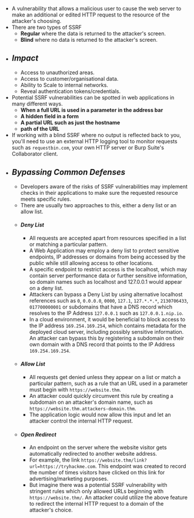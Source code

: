 - A vulnerability that allows a malicious user to cause the web server to make an additional or edited HTTP request to the resource of the attacker's choosing.
- There are two types of SSRF
	- **Regular** where the data is returned to the attacker's screen.
	- **Blind** where no data is returned to the attacker's screen.
- ## *Impact*
	- Access to unauthorized areas.
	- Access to customer/organisational data.
	- Ability to Scale to internal networks.
	- Reveal authentication tokens/credentials.
- Potential SSRF vulnerabilities can be spotted in web applications in many different ways.
	- **When a full URL is used in a parameter in the address bar**
	- **A hidden field in a form**
	- **A partial URL such as just the hostname**
	- **path of the URL**
- If working with a blind SSRF where no output is reflected back to you, you'll need to use an external HTTP logging tool to monitor requests such as `requestbin.com`, your own HTTP server or Burp Suite's Collaborator client.
- ## *Bypassing Common Defenses*
	- Developers aware of the risks of SSRF vulnerabilities may implement checks in their applications to make sure the requested resource meets specific rules.
	- There are usually two approaches to this, either a deny list or an allow list.
	- #### *Deny List*
		- All requests are accepted apart from resources specified in a list or matching a particular pattern.
		- A Web Application may employ a deny list to protect sensitive endpoints, IP addresses or domains from being accessed by the public while still allowing access to other locations.
		- A specific endpoint to restrict access is the localhost, which may contain server performance data or further sensitive information, so domain names such as localhost and 127.0.0.1 would appear on a deny list.
		- Attackers can bypass a Deny List by using alternative localhost references such as `0`, `0.0.0.0`, `0000`, `127.1`, `127.*.*.*`, `2130706433`, `017700000001` or subdomains that have a DNS record which resolves to the IP Address `127.0.0.1` such as `127.0.0.1.nip.io`.
		- In a cloud environment, it would be beneficial to block access to the IP address `169.254.169.254`, which contains metadata for the deployed cloud server, including possibly sensitive information. An attacker can bypass this by registering a subdomain on their own domain with a DNS record that points to the IP Address `169.254.169.254`.
	- #### *Allow List*
		- All requests get denied unless they appear on a list or match a particular pattern, such as a rule that an URL used in a parameter must begin with `https://website.thm`.
		- An attacker could quickly circumvent this rule by creating a subdomain on an attacker's domain name, such as `https://website.thm.attackers-domain.thm`.
		- The application logic would now allow this input and let an attacker control the internal HTTP request.
	- #### *Open Redirect*
		- An endpoint on the server where the website visitor gets automatically redirected to another website address.
		- For example, the link `https://website.thm/link?url=https://tryhackme.com`. This endpoint was created to record the number of times visitors have clicked on this link for advertising/marketing purposes.
		- But imagine there was a potential SSRF vulnerability with stringent rules which only allowed URLs beginning with `https://website.thm/`. An attacker could utilize the above feature to redirect the internal HTTP request to a domain of the attacker's choice.
